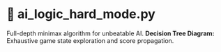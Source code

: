 # 🧠 ai_logic_hard_mode.py
Full-depth minimax algorithm for unbeatable AI.
**Decision Tree Diagram:** Exhaustive game state exploration and score propagation.
